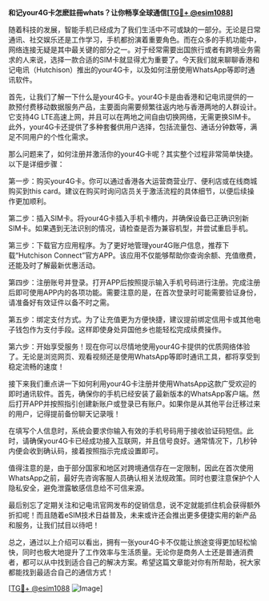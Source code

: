 **和记your4G卡怎麽註冊whats？让你畅享全球通信[[TG💪+ @esim1088](https://t.me/s/esim1088)]**

随着科技的发展，智能手机已经成为了我们生活中不可或缺的一部分。无论是日常通讯、社交娱乐还是工作学习，手机都扮演着重要角色。而在众多的手机功能中，网络连接无疑是其中最关键的部分之一。对于经常需要出国旅行或者有跨境业务需求的人来说，选择一款合适的SIM卡就显得尤为重要了。今天我们就来聊聊香港和记电讯（Hutchison）推出的your4G卡，以及如何注册使用WhatsApp等即时通讯软件。

首先，让我们了解一下什么是your4G卡。your4G卡是由香港和记电讯提供的一款预付费移动数据服务产品，主要面向需要频繁往返内地与香港两地的人群设计。它支持4G LTE高速上网，并且可以在两地之间自由切换网络，无需更换SIM卡。此外，your4G卡还提供了多种套餐供用户选择，包括流量包、通话分钟数等，满足不同用户的个性化需求。

那么问题来了，如何注册并激活你的your4G卡呢？其实整个过程非常简单快捷。以下是详细步骤：

第一步：购买your4G卡。你可以通过香港各大运营商营业厅、便利店或在线商城购买到this card。建议在购买时询问店员关于激活流程的具体细节，以便后续操作更加顺利。

第二步：插入SIM卡。将your4G卡插入手机卡槽内，并确保设备已正确识别新SIM卡。如果遇到无法识别的情况，请检查是否为兼容机型，并尝试重启手机。

第三步：下载官方应用程序。为了更好地管理your4G账户信息，推荐下载“Hutchison Connect”官方APP。该应用不仅能够帮助你查询余额、充值缴费，还能及时了解最新优惠活动。

第四步：注册账号并登录。打开APP后按照提示输入手机号码进行注册。完成注册后即可使用APP内的各项功能。需要注意的是，在首次登录时可能需要验证身份，请准备好有效证件以备不时之需。

第五步：绑定支付方式。为了让充值更为方便快捷，建议提前绑定信用卡或其他电子钱包作为支付手段。这样即使身处异国他乡也能轻松完成续费操作。

第六步：开始享受服务！现在你可以尽情地使用your4G卡提供的优质网络体验了。无论是浏览网页、观看视频还是使用WhatsApp等即时通讯工具，都将享受到稳定流畅的速度！

接下来我们重点讲一下如何利用your4G卡注册并使用WhatsApp这款广受欢迎的即时通讯软件。首先，确保你的手机已经安装了最新版本的WhatsApp客户端。然后打开APP并按照指引创建新账户或登录已有账户。如果你是从其他平台迁移过来的用户，记得提前备份聊天记录哦！

在填写个人信息时，系统会要求你输入有效的手机号码用于接收验证码短信。此时，请确保your4G卡已经成功接入互联网，并且信号良好。通常情况下，几秒钟内便会收到确认码，接着按照指示完成设置即可。

值得注意的是，由于部分国家和地区对跨境通信存在一定限制，因此在首次使用WhatsApp之前，最好先咨询客服人员确认相关法规政策。同时也要注意保护个人隐私安全，避免泄露敏感信息给不可信来源。

最后别忘了定期关注和记电讯官网发布的促销信息，说不定就能抓住机会获得额外折扣呢！而且随着eSIM技术日益普及，未来或许还会推出更多便捷实用的新产品和服务，让我们拭目以待吧！

总之，通过以上介绍可以看出，拥有一张your4G卡不仅能让旅途变得更加轻松愉快，同时也极大地提升了工作效率与生活质量。无论你是商务人士还是普通消费者，都可以从中找到适合自己的解决方案。希望这篇文章能对你有所帮助，祝大家都能找到最适合自己的通信方式！

[[TG💪+ @esim1088](https://t.me/s/esim1088) ![Image](https://i.postimg.cc/4NQfJmqS/Snipaste-2025-05-13-00-14-12.png)]